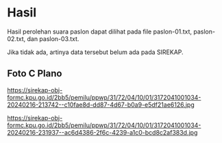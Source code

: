 # Hasil

Hasil perolehan suara paslon dapat dilihat pada file paslon-01.txt, paslon-02.txt, dan paslon-03.txt.

Jika tidak ada, artinya data tersebut belum ada pada SIREKAP.

## Foto C Plano

https://sirekap-obj-formc.kpu.go.id/2bb5/pemilu/ppwp/31/72/04/10/01/3172041001034-20240216-213742--c10fae8d-dd87-4d67-b0a9-e5df21ae6126.jpg

https://sirekap-obj-formc.kpu.go.id/2bb5/pemilu/ppwp/31/72/04/10/01/3172041001034-20240216-231937--ac6d4386-2f6c-4239-a1c0-bcd8c2af383d.jpg
